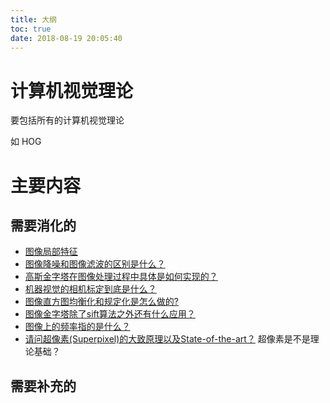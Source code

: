 ```yaml
---
title: 大纲
toc: true
date: 2018-08-19 20:05:40
---
```



# 计算机视觉理论

要包括所有的计算机视觉理论

如 HOG

# 主要内容



## 需要消化的

- [图像局部特征](https://blog.csdn.net/app_12062011/article/category/7461359)
- [图像降噪和图像滤波的区别是什么？](https://www.zhihu.com/question/30442864)
- [高斯金字塔在图像处理过程中具体是如何实现的？](https://www.zhihu.com/question/19911080)
- [机器视觉的相机标定到底是什么？](https://www.zhihu.com/question/29448299)
- [图像直方图均衡化和规定化是怎么做的?](https://www.zhihu.com/question/37204742)
- [图像金字塔除了sift算法之外还有什么应用？](https://www.zhihu.com/question/28748001)
- [图像上的频率指的是什么？](https://www.zhihu.com/question/20099543)
- [请问超像素(Superpixel)的大致原理以及State-of-the-art？](https://www.zhihu.com/question/27623988) 超像素是不是理论基础？



## 需要补充的
